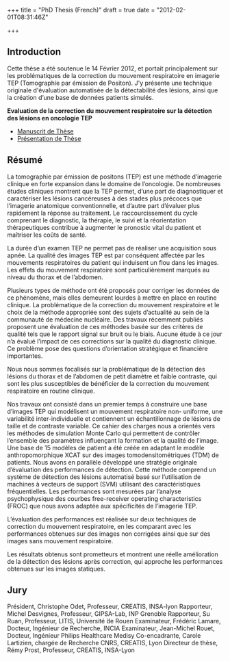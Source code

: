 +++
title = "PhD Thesis (French)"
draft = true
date = "2012-02-01T08:31:46Z"

+++

## Introduction

Cette thèse a été soutenue le 14 Février 2012, et portait principalement sur les problématiques de la correction du mouvement respiratoire en imagerie TEP (Tomographie par émission de Positon). J'y présente une technique originale d'évaluation automatisée de la détectabilité des lésions, ainsi que la création d’une base de données patients simulés.

**Evaluation de la correction du mouvement respiratoire sur la détection des lésions en oncologie TEP**

* [Manuscrit de Thèse](files/phd-thesis.pdf)
* [Présentation de Thèse](files/phd-slides.pptx)

## Résumé

La tomographie par émission de positons (TEP) est une méthode d’imagerie clinique en forte expansion dans le domaine de l’oncologie. De nombreuses études cliniques montrent que la TEP permet, d’une part de diagnostiquer et caractériser les lésions cancéreuses à des stades plus précoces que l’imagerie anatomique conventionnelle, et d’autre part d’évaluer plus rapidement la réponse au traitement. Le raccourcissement du cycle comprenant le diagnostic, la thérapie, le suivi et la réorientation thérapeutiques contribue à augmenter le pronostic vital du patient et maîtriser les coûts de santé.

La durée d’un examen TEP ne permet pas de réaliser une acquisition sous apnée. La qualité des images TEP est par conséquent affectée par les mouvements respiratoires du patient qui induisent un flou dans les images. Les effets du mouvement respiratoire sont particulièrement marqués au niveau du thorax et de l’abdomen.

Plusieurs types de méthode ont été proposés pour corriger les données de ce phénomène, mais elles demeurent lourdes à mettre en place en routine clinique. La problématique de la correction du mouvement respiratoire et le choix de la méthode appropriée sont des sujets d’actualité au sein de la communauté de médecine nucléaire. Des travaux récemment publiés proposent une évaluation de ces méthodes basée sur des critères de qualité tels que le rapport signal sur bruit ou le biais. Aucune étude à ce jour n’a évalué l’impact de ces corrections sur la qualité du diagnostic clinique. Ce problème pose des questions d’orientation stratégique et financière importantes.

Nous nous sommes focalisés sur la problématique de la détection des lésions du thorax et de l’abdomen de petit diamètre et faible contraste, qui sont les plus susceptibles de bénéficier de la correction du mouvement respiratoire en routine clinique.

Nos travaux ont consisté dans un premier temps à construire une base d’images TEP qui modélisent un mouvement respiratoire non- uniforme, une variabilité inter-individuelle et contiennent un échantillonnage de lésions de taille et de contraste variable. Ce cahier des charges nous a orientés vers les méthodes de simulation Monte Carlo qui permettent de contrôler l’ensemble des paramètres influençant la formation et la qualité de l’image. Une base de 15 modèles de patient a été créée en adaptant le modèle anthropomorphique XCAT sur des images tomodensitométriques (TDM) de patients. Nous avons en parallèle développé une stratégie originale d’évaluation des performances de détection. Cette méthode comprend un système de détection des lésions automatisé basé sur l’utilisation de machines à vecteurs de support (SVM) utilisant des caractéristiques fréquentielles. Les performances sont mesurées par l’analyse psychophysique des courbes free-receiver operating characteristics (FROC) que nous avons adaptée aux spécificités de l’imagerie TEP.

L’évaluation des performances est réalisée sur deux techniques de correction du mouvement respiratoire, en les comparant avec les performances obtenues sur des images non corrigées ainsi que sur des images sans mouvement respiratoire.

Les résultats obtenus sont prometteurs et montrent une réelle amélioration de la détection des lésions après correction, qui approche les performances obtenues sur les images statiques.

## Jury

Président, Christophe Odet, Professeur, CREATIS, INSA-lyon
Rapporteur, Michel Desvignes, Professeur, GIPSA-Lab, INP Grenoble
Rapporteur, Su Ruan, Professeur, LITIS, Université ́de Rouen
Examinateur, Frédéric Lamare, Docteur, Ingénieur de Recherche, INCIA
Examinateur, Jean-Michel Rouet, Docteur, Ingénieur Philips Healthcare Medisy
Co-encadrante, Carole Lartizien, chargée de Recherche CNRS, CREATIS, Lyon
Directeur de thèse, Rémy Prost, Professeur, CREATIS, INSA-Lyon




